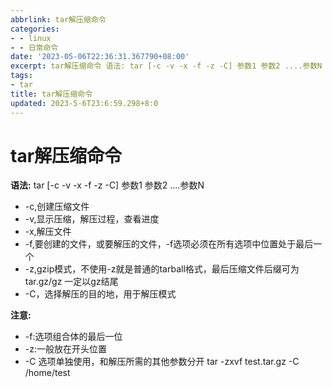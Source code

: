 ```yaml
---
abbrlink: tar解压缩命令
categories:
- - linux
- - 日常命令
date: '2023-05-06T22:36:31.367790+08:00'
excerpt: tar解压缩命令 语法: tar [-c -v -x -f -z -C] 参数1 参数2 ....参数N  -c,创建压缩文件 -v,显示压缩，解压过程，查看进度 -x,解压文件 -f,要创建的文件，...
tags:
- tar
title: tar解压缩命令
updated: 2023-5-6T23:6:59.298+8:0
---
```

# tar解压缩命令

**语法:** tar [-c -v -x -f -z -C] 参数1 参数2 ....参数N

- -c,创建压缩文件
- -v,显示压缩，解压过程，查看进度
- -x,解压文件
- -f,要创建的文件，或要解压的文件，-f选项必须在所有选项中位置处于最后一个
- -z,gzip模式，不使用-z就是普通的tarball格式，最后压缩文件后缀可为tar.gz/gz 一定以gz结尾
- -C，选择解压的目的地，用于解压模式

**注意:**

- -f:选项组合体的最后一位
- -z:一般放在开头位置
- -C 选项单独使用，和解压所需的其他参数分开  tar -zxvf test.tar.gz -C /home/test
